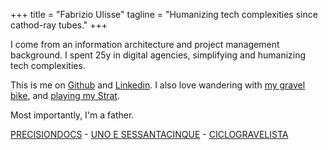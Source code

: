 +++
title = "Fabrizio Ulisse"
tagline = "Humanizing tech complexities since cathod-ray tubes."
+++



I come from an information architecture and project management background. I spent 25y in digital agencies, simplifying and humanizing tech complexities.

This is me on <a href="https://github.com/biccio">Github</a> and <a href="https://linkedin.com/in/fabrizioulisse">Linkedin</a>. I also love wandering with [my gravel bike](https://ciclogravelista.com), and [playing my Strat](https://youtu.be/_505xUKLlAo). 

Most importantly, I'm a father.

<div class="links"><a href="">PRECISIONDOCS</a> - <a href="">UNO E SESSANTACINQUE</a> - <a href="">CICLOGRAVELISTA</a>  </div>